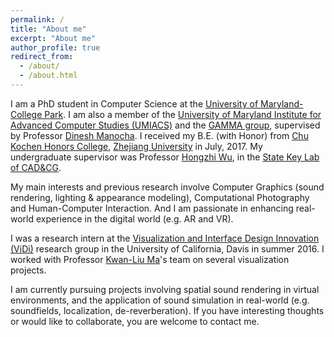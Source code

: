 ```yaml
---
permalink: /
title: "About me"
excerpt: "About me"
author_profile: true
redirect_from: 
  - /about/
  - /about.html
---
```


I am a PhD student in Computer Science at the [University of Maryland-College Park](http://www.cs.umd.edu/). I am also a member of the [University of Maryland Institute for Advanced Computer Studies (UMIACS)](http://www.umiacs.umd.edu/) and the [GAMMA group](http://gamma.umd.edu/), supervised by Professor [Dinesh Manocha](https://www.cs.umd.edu/~dm/biography.html). I received my B.E. (with Honor) from [Chu Kochen Honors College](http://ckc.zju.edu.cn/english/), [Zhejiang University](http://www.zju.edu.cn/english/) in July, 2017. My undergraduate supervisor was Professor [Hongzhi Wu](http://www.cad.zju.edu.cn/home/hwu/), in the [State Key Lab of CAD&CG](http://www.cad.zju.edu.cn/english.html).

My main interests and previous research involve Computer Graphics (sound rendering, lighting & appearance modeling), Computational Photography and Human-Computer Interaction. And I am passionate in enhancing real-world experience in the digital world (e.g. AR and VR). 

I was a research intern at the [Visualization and Interface Design Innovation (ViDi)](https://vidi.cs.ucdavis.edu/) research group in the University of California, Davis in summer 2016. I worked with Professor [Kwan-Liu Ma](http://web.cs.ucdavis.edu/~ma/)'s team on several visualization projects.

I am currently pursuing projects involving spatial sound rendering in virtual environments, and the application of sound simulation in real-world (e.g. soundfields, localization, de-reverberation). If you have interesting thoughts or would like to collaborate, you are welcome to contact me.
